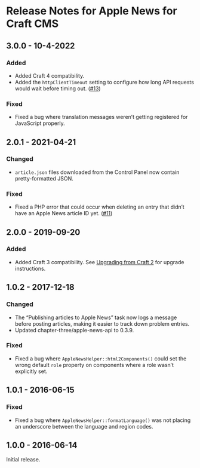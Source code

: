 # Release Notes for Apple News for Craft CMS

## 3.0.0 - 10-4-2022

### Added

- Added Craft 4 compatibility.
- Added the `httpClientTimeout` setting to configure how long API requests would wait before timing out. ([#13](https://github.com/craftcms/apple-news/issues/13))

### Fixed

- Fixed a bug where translation messages weren’t getting registered for JavaScript properly.

## 2.0.1 - 2021-04-21

### Changed

- `article.json` files downloaded from the Control Panel now contain pretty-formatted JSON.

### Fixed

- Fixed a PHP error that could occur when deleting an entry that didn’t have an Apple News article ID yet. ([#11](https://github.com/craftcms/apple-news/issues/11))

## 2.0.0 - 2019-09-20

### Added

- Added Craft 3 compatibility. See [Upgrading from Craft 2](https://github.com/craftcms/apple-news/blob/master/README.md#upgrading-from-craft-2) for upgrade instructions.

## 1.0.2 - 2017-12-18

### Changed

- The “Publishing articles to Apple News” task now logs a message before posting articles, making it easier to track down problem entries.
- Updated chapter-three/apple-news-api to 0.3.9.

### Fixed

- Fixed a bug where `AppleNewsHelper::html2Components()` could set the wrong default `role` property on components where a role wasn’t explicitly set.

## 1.0.1 - 2016-06-15

### Fixed

- Fixed a bug where `AppleNewsHelper::formatLanguage()` was not placing an underscore between the language and region codes.

## 1.0.0 - 2016-06-14

Initial release.
